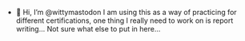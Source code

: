 - 👋 Hi, I’m @wittymastodon
I am using this as a way of practicing for different certifications, one thing I really need to work on is report writing...
Not sure what else to put in here...

<!---
wittymastodon/wittymastodon is a ✨ special ✨ repository because its `README.md` (this file) appears on your GitHub profile.
You can click the Preview link to take a look at your changes.
--->
